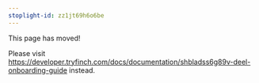 ```yaml
---
stoplight-id: zz1jt69h6o6be
---
```


This page has moved!

Please visit https://developer.tryfinch.com/docs/documentation/shbladss6g89v-deel-onboarding-guide instead.
